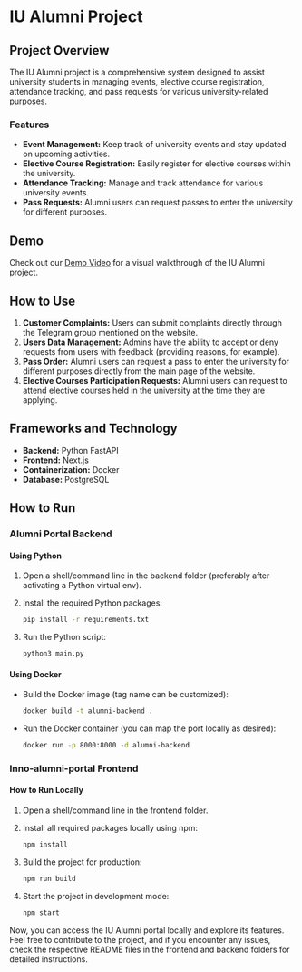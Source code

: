 # IU Alumni Project

## Project Overview

The IU Alumni project is a comprehensive system designed to assist university students in managing events, elective course registration, attendance tracking, and pass requests for various university-related purposes.

### Features

- **Event Management:** Keep track of university events and stay updated on upcoming activities.
- **Elective Course Registration:** Easily register for elective courses within the university.
- **Attendance Tracking:** Manage and track attendance for various university events.
- **Pass Requests:** Alumni users can request passes to enter the university for different purposes.

## Demo

Check out our [Demo Video](https://youtu.be/PwiZH98iqJ8) for a visual walkthrough of the IU Alumni project.

## How to Use

1. **Customer Complaints:** Users can submit complaints directly through the Telegram group mentioned on the website.
2. **Users Data Management:** Admins have the ability to accept or deny requests from users with feedback (providing reasons, for example).
3. **Pass Order:** Alumni users can request a pass to enter the university for different purposes directly from the main page of the website.
4. **Elective Courses Participation Requests:** Alumni users can request to attend elective courses held in the university at the time they are applying.

## Frameworks and Technology

- **Backend:** Python FastAPI
- **Frontend:** Next.js
- **Containerization:** Docker
- **Database:** PostgreSQL

## How to Run

### Alumni Portal Backend

#### Using Python

1. Open a shell/command line in the backend folder (preferably after activating a Python virtual env).
2. Install the required Python packages:

    ```bash
    pip install -r requirements.txt
    ```

3. Run the Python script:

    ```bash
    python3 main.py
    ```

#### Using Docker

- Build the Docker image (tag name can be customized):

    ```bash
    docker build -t alumni-backend .
    ```

- Run the Docker container (you can map the port locally as desired):

    ```bash
    docker run -p 8000:8000 -d alumni-backend
    ```

### Inno-alumni-portal Frontend

#### How to Run Locally

1. Open a shell/command line in the frontend folder.
2. Install all required packages locally using npm:

    ```bash
    npm install
    ```

3. Build the project for production:

    ```bash
    npm run build
    ```

4. Start the project in development mode:

    ```bash
    npm start
    ```

Now, you can access the IU Alumni portal locally and explore its features. Feel free to contribute to the project, and if you encounter any issues, check the respective README files in the frontend and backend folders for detailed instructions.
